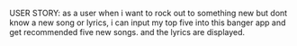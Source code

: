 USER STORY:
as a user
when i want to rock out to something new
but dont know a new song or lyrics,
i can input my top five into this banger app
and get recommended five new songs. and the lyrics are displayed.